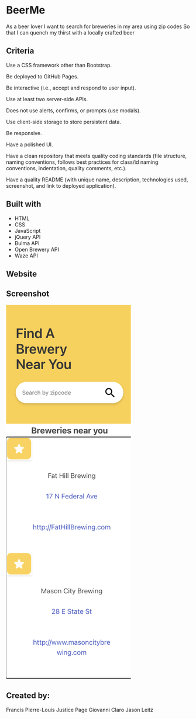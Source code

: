 # BeerMe
As a beer lover
I want to search for breweries in my area using zip codes
So that I can quench my thirst with a locally crafted beer

## Criteria
Use a CSS framework other than Bootstrap.

Be deployed to GitHub Pages.

Be interactive (i.e., accept and respond to user input).

Use at least two server-side APIs.

Does not use alerts, confirms, or prompts (use modals).

Use client-side storage to store persistent data.

Be responsive.

Have a polished UI.

Have a clean repository that meets quality coding standards (file structure, naming conventions, follows best practices for class/id naming conventions, indentation, quality comments, etc.).

Have a quality README (with unique name, description, technologies used, screenshot, and link to deployed application).

## Built with 
* HTML
* CSS
* JavaScript
* jQuery API
* Bulma API
* Open Brewery API
* Waze API

## Website


## Screenshot
![screenshot](./assets/images/screenshot.png "screenshot")

</p>

## Created by:
Francis Pierre-Louis
Justice Page
Giovanni Claro
Jason Leitz
